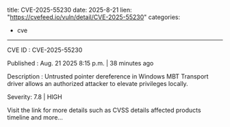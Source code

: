  
title: CVE-2025-55230
date: 2025-8-21
lien: "https://cvefeed.io/vuln/detail/CVE-2025-55230"
categories:
  - cve
---

CVE ID : CVE-2025-55230

Published :  Aug. 21
2025
8:15 p.m. | 38 minutes ago

Description : Untrusted pointer dereference in Windows MBT Transport driver allows an authorized attacker to elevate privileges locally.

Severity: 7.8 | HIGH

Visit the link for more details
such as CVSS details
affected products
timeline
and more...
